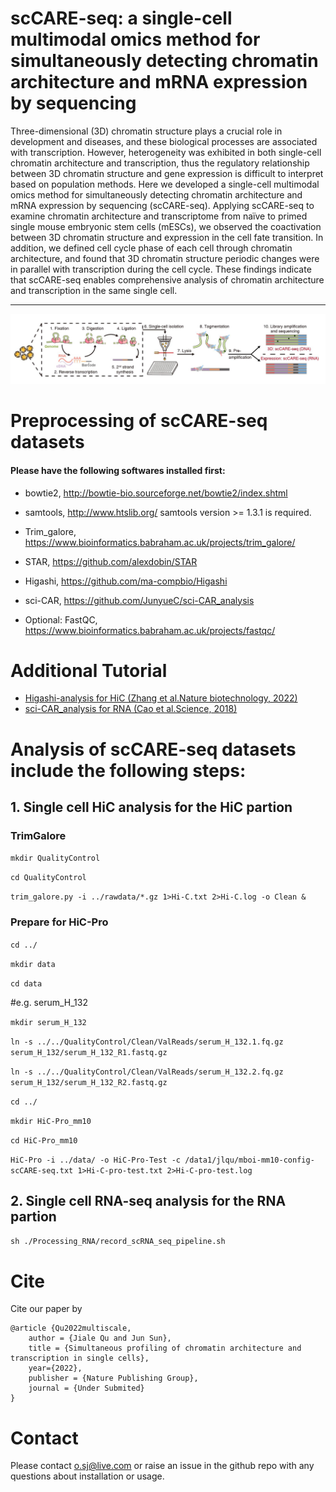 
# scCARE-seq: a single-cell multimodal omics method for simultaneously detecting chromatin architecture and mRNA expression by sequencing

Three-dimensional (3D) chromatin structure plays a crucial role in development and diseases, and these biological processes are associated with transcription. However, heterogeneity was exhibited in both single-cell chromatin architecture and transcription, thus the regulatory relationship between 3D chromatin structure and gene expression is difficult to interpret based on population methods. Here we developed a single-cell multimodal omics method for simultaneously detecting chromatin architecture and mRNA expression by sequencing (scCARE-seq). Applying scCARE-seq to examine chromatin architecture and transcriptome from naïve to primed single mouse embryonic stem cells (mESCs), we observed the coactivation between 3D chromatin structure and expression in the cell fate transition. In addition, we defined cell cycle phase of each cell through chromatin architecture, and found that 3D chromatin structure periodic changes were in parallel with transcription during the cell cycle. These findings indicate that scCARE-seq enables comprehensive analysis of chromatin architecture and transcription in the same single cell.

--------------------------

![figs/overview.jpg](https://github.com/jsun9003/scCARE-seq/blob/main/figs/overview.jpg)

# Preprocessing of scCARE-seq datasets

#### Please have the following softwares installed first:
- bowtie2, http://bowtie-bio.sourceforge.net/bowtie2/index.shtml
- samtools, http://www.htslib.org/
   samtools version >= 1.3.1 is required.
- Trim_galore, https://www.bioinformatics.babraham.ac.uk/projects/trim_galore/
- STAR, https://github.com/alexdobin/STAR
- Higashi, https://github.com/ma-compbio/Higashi
- sci-CAR, https://github.com/JunyueC/sci-CAR_analysis

- Optional: FastQC, https://www.bioinformatics.babraham.ac.uk/projects/fastqc/

# Additional Tutorial
- [Higashi-analysis for HiC (Zhang et al.Nature biotechnology, 2022)](https://github.com/ma-compbio/Higashi)
- [sci-CAR_analysis for RNA (Cao et al.Science, 2018)](https://github.com/JunyueC/sci-CAR_analysis)

# Analysis of scCARE-seq datasets include the following steps:

## 1. Single cell HiC analysis for the HiC partion
### TrimGalore
`mkdir QualityControl`

`cd QualityControl`

`trim_galore.py -i ../rawdata/*.gz 1>Hi-C.txt 2>Hi-C.log -o Clean &`

### Prepare for HiC-Pro
`cd ../`

`mkdir data`

`cd data`

#e.g. serum_H_132

`mkdir serum_H_132`

`ln -s ../../QualityControl/Clean/ValReads/serum_H_132.1.fq.gz serum_H_132/serum_H_132_R1.fastq.gz`

`ln -s ../../QualityControl/Clean/ValReads/serum_H_132.2.fq.gz serum_H_132/serum_H_132_R2.fastq.gz`

`cd ../`

`mkdir HiC-Pro_mm10`

`cd HiC-Pro_mm10`

`HiC-Pro -i ../data/ -o HiC-Pro-Test -c /data1/jlqu/mboi-mm10-config-scCARE-seq.txt 1>Hi-C-pro-test.txt 2>Hi-C-pro-test.log`

## 2. Single cell RNA-seq analysis for the RNA partion

`sh ./Processing_RNA/record_scRNA_seq_pipeline.sh`

# Cite

Cite our paper by

```
@article {Qu2022multiscale,
	author = {Jiale Qu and Jun Sun},
	title = {Simultaneous profiling of chromatin architecture and transcription in single cells},
	year={2022},
	publisher = {Nature Publishing Group},
	journal = {Under Submited}
}
```



# Contact

Please contact o.sj@live.com or raise an issue in the github repo with any questions about installation or usage. 
